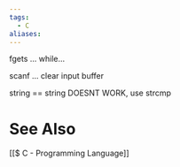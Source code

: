 ```yaml
---
tags:
  - C
aliases:
---
```

fgets ... while...

scanf ... clear input buffer

string == string DOESNT WORK, use strcmp


# See Also
[[$ C - Programming Language]]
